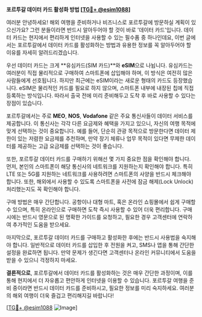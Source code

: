 **포르투갈 데이터 카드 활성화 방법 [[TG💪+ @esim1088](https://t.me/s/esim1088)]**

여러분 안녕하세요! 해외 여행을 준비하거나 비즈니스로 포르투갈에 방문하실 계획이 있으신가요? 그런 분들이라면 반드시 알아두어야 할 것이 바로 '데이터 카드'입니다. 데이터 카드는 현지에서 편리하게 인터넷을 사용할 수 있는 필수품 중 하나인데요, 이번 글에서는 포르투갈에서 데이터 카드를 활성화하는 방법과 유용한 정보를 꼭 알아두어야 할 이유를 자세히 알려드리겠습니다.

우선 데이터 카드는 크게 **유심카드(SIM 카드)**와 **eSIM**으로 나뉩니다. 유심카드는 여러분이 직접 물리적으로 구매하여 스마트폰에 삽입해야 하며, 이 방식은 여전히 많은 사람들에게 선호됩니다. 하지만 최근에는 eSIM이라는 새로운 형태의 카드도 등장했습니다. eSIM은 물리적인 카드를 필요로 하지 않으며, 스마트폰 내부에 내장된 칩에 직접 등록하는 방식입니다. 따라서 출국 전에 미리 준비해두고 도착 후 바로 사용할 수 있다는 장점이 있습니다.

포르투갈에서는 주로 **MEO**, **NOS**, **Vodafone** 같은 주요 통신사들이 데이터 서비스를 제공합니다. 이 통신사는 각각 다른 요금제와 혜택을 가지고 있으니, 자신의 여행 목적에 맞게 선택하는 것이 중요합니다. 예를 들어, 단순히 관광 목적으로 방문한다면 데이터 제한이 있는 저렴한 요금제를 추천하며, 만약 장기 체류나 업무 목적이 있다면 무제한 데이터를 제공하는 고급 요금제를 선택하는 것이 좋습니다.

또한, 포르투갈 데이터 카드를 구매하기 위해선 몇 가지 중요한 점을 확인해야 합니다. 먼저, 본인의 스마트폰이 해당 통신사의 네트워크를 지원하는지 확인해야 합니다. 특히 LTE 또는 5G를 지원하는 네트워크를 사용하려면 스마트폰의 사양을 반드시 체크해야 합니다. 또한, 해외에서 사용할 수 있도록 스마트폰을 사전에 잠금 해제(Lock Unlock) 처리했는지도 꼭 확인해야 합니다.

구매 방법은 매우 간단합니다. 공항이나 대형 마트, 혹은 온라인 쇼핑몰에서 쉽게 구매할 수 있으며, 특히 온라인으로 구매하면 도착 즉시 사용할 수 있어 더욱 편리합니다. 구매 시에는 반드시 영문으로 된 명확한 가이드를 요청하고, 필요한 경우 고객센터에 연락하여 추가적인 도움을 받으세요.

마지막으로, 포르투갈 데이터 카드를 구매하고 활성화한 후에는 반드시 사용법을 숙지해야 합니다. 일반적으로 데이터 카드를 삽입한 후 전원을 켜고, SMS나 앱을 통해 간단한 설정을 완료하면 됩니다. 만약 문제가 생긴다면 고객센터나 온라인 커뮤니티에서 도움을 받을 수 있으니 걱정하지 마세요.

**결론적으로**, 포르투갈에서 데이터 카드를 활성화하는 것은 매우 간단한 과정이며, 이를 통해 현지에서 더 자유롭고 편안하게 인터넷을 이용할 수 있습니다. 포르투갈 여행을 준비 중이라면 반드시 데이터 카드를 준비하시고, 필요한 정보를 미리 숙지하세요. 여러분의 해외 여행이 더욱 즐겁고 편리해지길 바랍니다!

[[TG💪+ @esim1088](https://t.me/s/esim1088) ![Image](https://i.postimg.cc/Y0z9fWf4/image.png)]